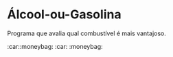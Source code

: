 # Álcool-ou-Gasolina

<p> Programa que avalia qual combustível é mais vantajoso. </p>
<p> :car::moneybag: :car: :moneybag: </p>

